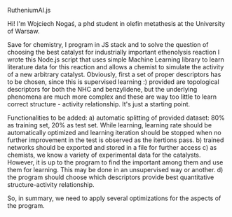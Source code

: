 RutheniumAI.js

Hi! I'm Wojciech Nogaś, a phd student in olefin metathesis at the University of Warsaw.

Save for chemistry, I program in JS stack and to solve the question of choosing the best catalyst for industrially important ethenolysis reaction I wrote this Node.js script that uses simple Machine Learning library to learn literature data for this reaction and allows a chemist to simulate the activity of a new arbitrary catalyst. Obviously, first a set of proper descriptors has to be chosen, since this is supervised learning :) provided are topological descriptors for both the NHC and benzylidene, but the underlying phenomena are much more complex and these are way too little to learn correct structure - activity relationship. It's just a starting point.

Functionalities to be added:
a) automatic splitting of provided dataset: 80% as training set, 20% as test set. While learning, learning rate should be automatically optimized and learning iteration should be stopped when no further improvement in the test is observed as the itertions pass.
b) trained networks should be exported and stored in a file for further access
c) as chemists, we know a variety of experimental data for the catalysts. However, it is up to the program to find the important among them and use them for learning. This may be done in an unsupervised way or another.
d) the program should choose which descriptors provide best quantitative structure-activity relationship.

So, in summary, we need to apply several optimizations for the aspects of the program.
